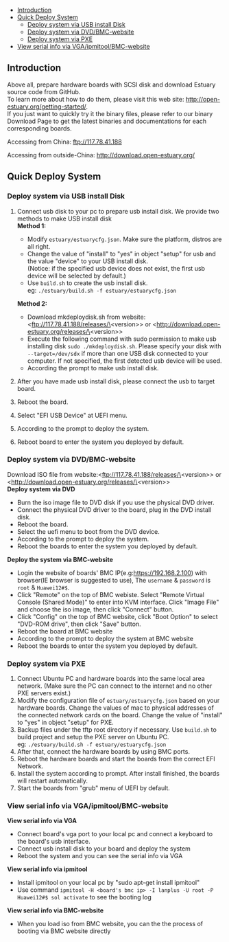 * [Introduction](#1)
* [Quick Deploy System](#2)
   * [Deploy system via USB install Disk](#2.1)
   * [Deploy system via DVD/BMC-website](#2.2)
   * [Deploy system via PXE](#2.3)
* [View serial info via VGA/ipmitool/BMC-website](#3)

## <a name="1">Introduction</a>

Above all, prepare hardware boards with SCSI disk and download Estuary source code from GitHub.  
To learn more about how to do them, please visit this web site: <http://open-estuary.org/getting-started/>.  
If you just want to quickly try it the binary files, please refer to our binary Download Page to get the latest binaries and documentations for each corresponding boards.

Accessing from China: <ftp://117.78.41.188>

Accessing from outside-China: <http://download.open-estuary.org/>
## <a name="2">Quick Deploy System</a>

### <a name="2.1">Deploy system via USB install Disk</a>

1. Connect usb disk to your pc to prepare usb install disk. We provide two methods to make USB install disk  
   **Method 1:**  
    * Modify `estuary/estuarycfg.json`. Make sure the platform, distros are all right.
    * Change the value of "install" to "yes" in object "setup" for usb and the value "device" to your USB install disk.  
    (Notice: if the specified usb device does not exist, the first usb device will be selected by default.)
    * Use `build.sh` to create the usb install disk.  
      eg: `./estuary/build.sh -f estuary/estuarycfg.json`

   **Method 2:**  
    * Download mkdeploydisk.sh from website:<ftp://117.78.41.188/releases/\<version\>> or <http://download.open-estuary.org/releases/\<version\>>
    * Execute the following command with sudo permission to make usb installing disk `sudo ./mkdeploydisk.sh`. Please specify your disk with `--target=/dev/sdx` if more than one USB disk connected to your computer. If not specified, the first detected usb device will be used. 
    * According the prompt to make usb install disk.
2. After you have made usb install disk, please connect the usb to target board.
3. Reboot the board.
4. Select "EFI USB Device" at UEFI menu.
5. According to the prompt to deploy the system.
6. Reboot board to enter the system you deployed by default.

### <a name="2.2">Deploy system via DVD/BMC-website</a>

Download ISO file from website:<ftp://117.78.41.188/releases/\<version\>> or <http://download.open-estuary.org/releases/\<version\>>  
**Deploy system via DVD**
   * Burn the iso image file to DVD disk if you use the physical DVD driver.
   * Connect the physical DVD driver to the board, plug in the DVD install disk.
   * Reboot the board.
   * Select the uefi menu to boot from the DVD device.
   * According to the prompt to deploy the system.
   * Reboot the boards to enter the system you deployed by default.

**Deploy the system via BMC-website**
   * Login the website of boards' BMC IP(e.g:https://192.168.2.100) with browser(IE browser is suggested to use), The `username` & `password` is `root` & `Huawei12#$`.
   * Click "Remote" on the top of BMC webiste. Select "Remote Virtual Console (Shared Mode)" to enter into KVM interface. Click "Image File" and choose the iso image, then click "Connect" button.
   * Click "Config" on the top of BMC website, click "Boot Option" to select "DVD-ROM drive", then click "Save" button.
   * Reboot the board at BMC website
   * According to the prompt to deploy the system at BMC website
   * Reboot the boards to enter the system you deployed by default.

### <a name="2.3">Deploy system via PXE</a>

1. Connect Ubuntu PC and hardware boards into the same local area network. (Make sure the PC can connect to the internet and no other PXE servers exist.)
2. Modify the configuration file of `estuary/estuarycfg.json` based on your hardware boards. Change the values of mac to physical addresses of the connected network cards on the board. Change the value of "install" to "yes" in object "setup" for PXE.
3. Backup files under the tftp root directory if necessary. Use `build.sh` to build project and setup the PXE server on Ubuntu PC.  
   eg: `./estuary/build.sh -f estuary/estuarycfg.json`
4. After that, connect the hardware boards by using BMC ports.
5. Reboot the hardware boards and start the boards from the correct EFI Network.
6. Install the system according to prompt. After install finished, the boards will restart automatically.
7. Start the boards from "grub" menu of UEFI by default.

### <a name="3">View serial info via VGA/ipmitool/BMC-website</a>

**View serial info via VGA**  
  * Connect board's vga port to your local pc and connect a keyboard to the board's usb interface.
  * Connect usb install disk to your board and deploy the system 
  * Reboot the system and you can see the serial info via VGA

**View serial info via ipmitool**  
  * Install ipmitool on your local pc by "sudo apt-get install ipmitool"
  * Use command `ipmitool -H <board's bmc ip> -I lanplus -U root -P Huawei12#$ sol activate` to see the booting log

**View serial info via BMC-website**  
  * When you load iso from BMC website, you can the the process of booting via BMC website directly

